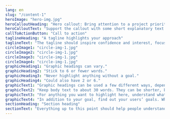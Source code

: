 ```yaml
---
lang: en
slug: "/content-1"
heroImage: "hero-img.jpg"
heroCalloutHeading: "Hero callout: Bring attention to a project priority"
heroCalloutText: "Support the callout with some short explanatory text. You don’t need more than a couple of sentences."
callToActionButton: "Call to action"
taglineHeading: "A tagline highlights your approach"
taglineText: "The tagline should inspire confidence and interest, focusing on the value that your overall approach offers to your audience. Use a heading typeface and keep your tagline to just a few words, and don’t confuse or mystify. Use the right side of the grid to explain the tagline a bit more. What are your goals? How do you do your work? Write in the present tense, and stay brief here. People who are interested can find details on internal pages."
circleImage1: "circle-img-1.jpg"
circleImage2: "circle-img-1.jpg"
circleImage3: "circle-img-1.jpg"
circleImage4: "circle-img-1.jpg"
graphicHeading1: "Graphic headings can vary."
graphicHeading2: "Stick to 6 or fewer words."
graphicHeading3: "Never highlight anything without a goal."
graphicHeading4: "Could also have 2 or 6."
graphicText1: "Graphic headings can be used a few different ways, depending on what your landing page is for. Highlight your values, specific program areas, or results."
graphicText2: "Keep body text to about 30 words. They can be shorter, but try to be somewhat balanced across all four. It creates a clean appearance with good spacing."
graphicText3: "For anything you want to highlight here, understand what your users know now, and what activity or impression you want from them after they see it."
graphicText4: "In addition to your goal, find out your users’ goals. What do they want to know or do that supports your mission? Use these headings to show these."
sectionHeading: "Section heading"
sectionText: "Everything up to this point should help people understand your agency or project: who you are, your goal or mission, and how you approach it. Use this section to encourage them to act. Describe why they should get in touch here, and use an active verb on the button below. “Get in touch,” “Learn more,” and so on."
---
```

